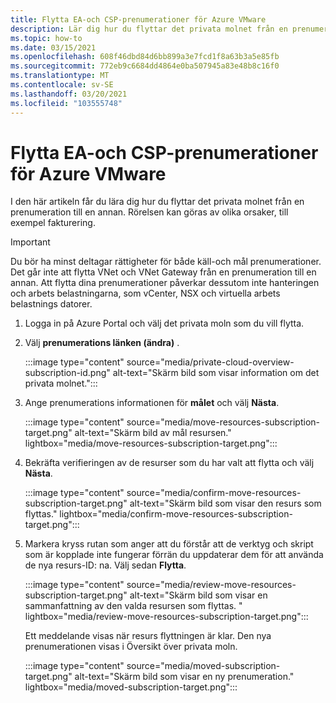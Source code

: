 ```yaml
---
title: Flytta EA-och CSP-prenumerationer för Azure VMware
description: Lär dig hur du flyttar det privata molnet från en prenumeration till en annan. Rörelsen kan göras av olika orsaker, till exempel fakturering.
ms.topic: how-to
ms.date: 03/15/2021
ms.openlocfilehash: 608f46dbd84d6bb899a3e7fcd1f8a63b3a5e85fb
ms.sourcegitcommit: 772eb9c6684dd4864e0ba507945a83e48b8c16f0
ms.translationtype: MT
ms.contentlocale: sv-SE
ms.lasthandoff: 03/20/2021
ms.locfileid: "103555748"
---
```

# <a name="move-ea-and-csp-azure-vmware-solution-subscriptions"></a>Flytta EA-och CSP-prenumerationer för Azure VMware

I den här artikeln får du lära dig hur du flyttar det privata molnet från en prenumeration till en annan. Rörelsen kan göras av olika orsaker, till exempel fakturering. 

>[!IMPORTANT]
>Du bör ha minst deltagar rättigheter för både käll-och mål prenumerationer. Det går inte att flytta VNet och VNet Gateway från en prenumeration till en annan. Att flytta dina prenumerationer påverkar dessutom inte hanteringen och arbets belastningarna, som vCenter, NSX och virtuella arbets belastnings datorer.

1. Logga in på Azure Portal och välj det privata moln som du vill flytta.

1. Välj **prenumerations länken (ändra)** .

   :::image type="content" source="media/private-cloud-overview-subscription-id.png" alt-text="Skärm bild som visar information om det privata molnet.":::

1. Ange prenumerations informationen för **målet** och välj **Nästa**.

   :::image type="content" source="media/move-resources-subscription-target.png" alt-text="Skärm bild av mål resursen." lightbox="media/move-resources-subscription-target.png":::

1. Bekräfta verifieringen av de resurser som du har valt att flytta och välj **Nästa**. 

   :::image type="content" source="media/confirm-move-resources-subscription-target.png" alt-text="Skärm bild som visar den resurs som flyttas." lightbox="media/confirm-move-resources-subscription-target.png":::

1. Markera kryss rutan som anger att du förstår att de verktyg och skript som är kopplade inte fungerar förrän du uppdaterar dem för att använda de nya resurs-ID: na. Välj sedan **Flytta**.

   :::image type="content" source="media/review-move-resources-subscription-target.png" alt-text="Skärm bild som visar en sammanfattning av den valda resursen som flyttas. " lightbox="media/review-move-resources-subscription-target.png":::

   Ett meddelande visas när resurs flyttningen är klar. Den nya prenumerationen visas i Översikt över privata moln.

   :::image type="content" source="media/moved-subscription-target.png" alt-text="Skärm bild som visar en ny prenumeration." lightbox="media/moved-subscription-target.png":::

